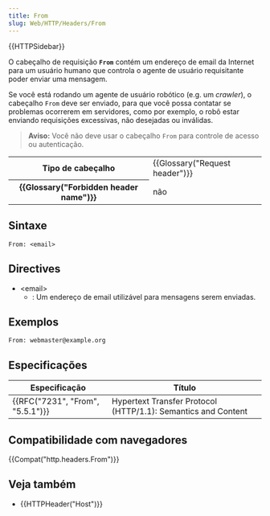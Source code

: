 ```yaml
---
title: From
slug: Web/HTTP/Headers/From
---
```


{{HTTPSidebar}}

O cabeçalho de requisição **`From`** contém um endereço de email da Internet para um usuário humano que controla o agente de usuário requisitante poder enviar uma mensagem.

Se você está rodando um agente de usuário robótico (e.g. um _crawler_), o cabeçalho `From` deve ser enviado, para que você possa contatar se problemas ocorrerem em servidores, como por exemplo, o robô estar enviando requisições excessivas, não desejadas ou inválidas.

> **Aviso:** Você não deve usar o cabeçalho `From` para controle de acesso ou autenticação.

<table class="properties">
  <tbody>
    <tr>
      <th scope="row">Tipo de cabeçalho</th>
      <td>{{Glossary("Request header")}}</td>
    </tr>
    <tr>
      <th scope="row">{{Glossary("Forbidden header name")}}</th>
      <td>não</td>
    </tr>
  </tbody>
</table>

## Sintaxe

```
From: <email>
```

## Directives

- \<email>
  - : Um endereço de email utilizável para mensagens serem enviadas.

## Exemplos

```
From: webmaster@example.org
```

## Especificações

| Especificação                                | Título                                                        |
| -------------------------------------------- | ------------------------------------------------------------- |
| {{RFC("7231", "From", "5.5.1")}} | Hypertext Transfer Protocol (HTTP/1.1): Semantics and Content |

## Compatibilidade com navegadores

{{Compat("http.headers.From")}}

## Veja também

- {{HTTPHeader("Host")}}
